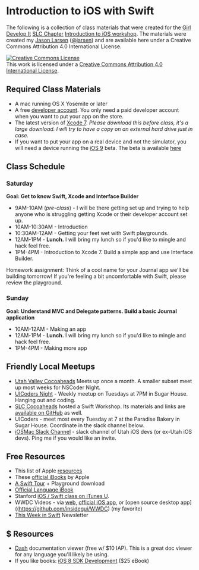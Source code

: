 # Introduction to iOS with Swift

The following is a collection of class materials that were created for the [Girl Develop It](https://www.girldevelopit.com) [SLC Chapter](https://www.girldevelopit.com/chapters/salt-lake-city) [Introduction to iOS workshop](http://www.meetup.com/Girl-Develop-It-Salt-Lake-City/events/222965183/). The materials were created my [Jason Larsen](http://jasonlarsen.me/) ([@jarsen](https://twitter.com/jarsen)) and are available here under a Creative Commons Attribution 4.0 International License.

<a rel="license" href="http://creativecommons.org/licenses/by/4.0/"><img alt="Creative Commons License" style="border-width:0" src="https://i.creativecommons.org/l/by/4.0/88x31.png" /></a><br />This work is licensed under a <a rel="license" href="http://creativecommons.org/licenses/by/4.0/">Creative Commons Attribution 4.0 International License</a>.

## Required Class Materials

* A mac running OS X Yosemite or later
* A free [developer account](https://developer.apple.com/programs/). You only need a paid developer account when you want to put your app on the store.
* The latest version of [Xcode 7](https://developer.apple.com/xcode/downloads/). _Please download this before class, it's a large download. I will try to have a copy on an external hard drive just in case._
* If you want to put your app on a real device and not the simulator, you will need a device running the [iOS 9](http://www.apple.com/ios/ios9-preview/?cid=wwa-us-kwg-features-com) beta. The beta is available [here](https://beta.apple.com)

## Class Schedule

### Saturday
**Goal: Get to know Swift, Xcode and Interface Builder**

* 9AM-10AM (*pre-class*) - I will be there getting set up and trying to help anyone who is struggling getting Xcode or their developer account set up.
* 10AM-10:30AM - Introduction
* 10:30AM-12AM - Getting your feet wet with Swift playgrounds.
* 12AM-1PM - **Lunch.** I will bring my lunch so if you'd like to mingle and hack feel free.
* 1PM-4PM - Introduction to Xcode 7. Build a simple app and use Interface Builder.

Homework assignment: Think of a cool name for your Journal app we'll be building tomorrow! If you're feeling a bit uncomfortable with Swift, please review the playground.

### Sunday
**Goal: Understand MVC and Delegate patterns. Build a basic Journal application**

* 10AM-12AM - Making an app
* 12AM-1PM - **Lunch.** I will bring my lunch so if you'd like to mingle and hack feel free.
* 1PM-4PM - Making more app

## Friendly Local Meetups

* [Utah Valley Cocoaheads](http://www.meetup.com/Utah-Valley-CocoaHeads-iOS-and-Mac-Development/) Meets up once a month. A smaller subset meet up most weeks for NSCoder Night.
* [UICoders Night](https://groups.google.com/forum/#!forum/uicoders-slc) - Weekly meetup on Tuesdays at 7PM in Sugar House. Hanging out and coding.
* [SLC Cocoaheads](https://www.facebook.com/groups/127783123953808/) hosted a Swift Workshop. Its materials and links are [available on GitHub](https://github.com/tompiarulli/starting-swift) as well.
* UICoders - meet most every Tuesday at 7 at the Paradise Bakery in Sugar House. Coordinate in the slack channel below.
* [iOSMac Slack Channel](https://iosmac.slack.com) - slack channel of Utah iOS devs (or ex-Utah iOS devs). Ping me if you would like an invite.

## Free Resources

* This list of Apple [resources](https://developer.apple.com/swift/resources/)
* These [official iBooks](https://developer.apple.com/swift/resources/) by Apple
* [A Swift Tour](https://developer.apple.com/library/prerelease/ios/documentation/Swift/Conceptual/Swift_Programming_Language/GuidedTour.html) + Playground download
* [Official Language iBook](https://itunes.apple.com/us/book/swift-programming-language/id1002622538?mt=11)
* Stanford [iOS / Swift class on iTunes U](https://itunes.apple.com/us/course/developing-ios-8-apps-swift/id961180099).
* WWDC Videos - via [web](https://developer.apple.com/videos/), [official iOS app](https://itunes.apple.com/us/app/wwdc/id640199958?mt=8), or [open source desktop app]((https://github.com/insidegui/WWDC) (my favorite)
* [This Week in Swift](https://swiftnews.curated.co) Newsletter

## $ Resources

* [Dash](https://kapeli.com/dash) documentation viewer (free w/ $10 IAP). This is a great doc viewer for any language you'll likely be using.
* If you like books: [iOS 8 SDK Development](https://pragprog.com/book/adios2/ios-8-sdk-development) ($25 eBook)

